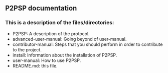 ## P2PSP documentation

### This is a description of the files/directories:

* P2PSP: A description of the protocol.
* advanced-user-manual: Going beyond of user-manual.
* contributor-manual: Steps that you should perform in order to contribute to the project.
* install: Information about the installation of P2PSP.
* user-manual: How to use P2PSP.
* README.md: this file.
